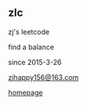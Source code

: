 ## zlc
zj's leetcode

find a balance

since 2015-3-26

<zjhappy156@163.com>

[homepage][]

[homepage]: http://www.cnblogs.com/driftsky/ "zj's homepage"